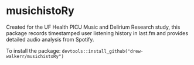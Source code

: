 # musichistoRy
Created for the UF Health PICU Music and Delirium Research study, this package records timestamped user listening history in last.fm and provides detailed audio analysis from Spotify.

To install the package: 
`devtools::install_github("drew-walkerr/musichistoRy")`
